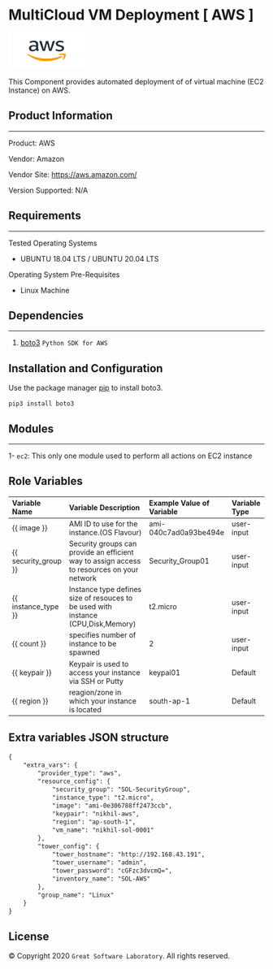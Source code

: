 # MultiCloud VM Deployment [ AWS ]
<p >
  <a href="https://aws.amazon.com/"><img src="files/aws.png" width="150" height="70" title="Amazon Web Services"></a>
  </p>



This Component provides automated deployment of of virtual machine (EC2 Instance) on AWS. 

## Product Information
--------------------
Product: AWS

Vendor: Amazon

Vendor Site: https://aws.amazon.com/

Version Supported: N/A

## Requirements
------------

Tested Operating Systems

- UBUNTU 18.04 LTS / UBUNTU 20.04 LTS

Operating System Pre-Requisites

- Linux Machine
	  
## Dependencies
------------
1. [boto3](https://boto3.amazonaws.com/v1/documentation/api/latest/guide/quickstart.html) `Python SDK for AWS`


## Installation and Configuration

Use the package manager [pip](https://pip.pypa.io/en/stable/) to install boto3.

```
pip3 install boto3
```





## Modules
------------------


1- `ec2`: This only one module used to perform all actions on EC2 instance


## Role Variables


| Variable Name   | Variable Description   |  Example Value of Variable | Variable Type
| :---------------| :----------------------| :--------------------------| :----------------
|  {{ image }} | AMI ID to use for the instance.(OS Flavour)  | ami-040c7ad0a93be494e | user-input
|  {{ security_group }}  | Security groups can provide an efficient way to assign access to resources on your network | Security_Group01 | user-input
|  {{ instance_type }}  | Instance type defines size of resouces to be used with instance (CPU,Disk,Memory)  | t2.micro |  user-input
| {{ count }} | specifies number of instance to be spawned | 2 | user-input
|  {{ keypair }}  |  Keypair is used to access your instance via SSH or Putty  |  keypai01 | Default
| {{ region }} | reagion/zone in which your instance is located | south-ap-1 | Default



## Extra variables JSON structure
```
{
    "extra_vars": {
        "provider_type": "aws",
        "resource_config": {
            "security_group": "SOL-SecurityGroup",
            "instance_type": "t2.micro",
            "image": "ami-0e306788ff2473ccb",
            "keypair": "nikhil-aws",
            "region": "ap-south-1",
            "vm_name": "nikhil-sol-0001"
        },
        "tower_config": {
            "tower_hostname": "http://192.168.43.191",
            "tower_username": "admin",
            "tower_password": "cGFzc3dvcmQ=",
            "inventory_name": "SOL-AWS"
        },
        "group_name": "Linux"
    }
}
```


License
-------
© Copyright 2020  `Great Software Laboratory`. All rights reserved.

